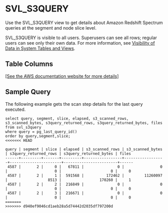 # SVL\_S3QUERY<a name="r_SVL_S3QUERY"></a>

Use the SVL\_S3QUERY view to get details about Amazon Redshift Spectrum queries at the segment and node slice level\.

SVL\_S3QUERY is visible to all users\. Superusers can see all rows; regular users can see only their own data\. For more information, see [Visibility of Data in System Tables and Views](c_visibility-of-data.md)\.

## Table Columns<a name="r_SVL_S3QUERY-table-columns"></a>

[\[See the AWS documentation website for more details\]](http://docs.aws.amazon.com/redshift/latest/dg/r_SVL_S3QUERY.html)

## Sample Query<a name="r_SVL_S3QUERY-sample-query"></a>

The following example gets the scan step details for the last query executed\.

```
select query, segment, slice, elapsed, s3_scanned_rows, s3_scanned_bytes, s3query_returned_rows, s3query_returned_bytes, files 
from svl_s3query 
where query = pg_last_query_id() 
order by query,segment,slice;
<<<<<<< HEAD
```

```
query | segment | slice | elapsed | s3_scanned_rows | s3_scanned_bytes | s3query_returned_rows | s3query_returned_bytes | files
------+---------+-------+---------+-----------------+------------------+-----------------------+------------------------+------
 4587 |       2 |     0 |   67811 |               0 |                0 |                     0 |                      0 |     0
 4587 |       2 |     1 |  591568 |          172462 |         11260097 |                  8513 |                 170260 |     1
 4587 |       2 |     2 |  216849 |               0 |                0 |                     0 |                      0 |     0
 4587 |       2 |     3 |  216671 |               0 |                0 |                     0 |                      0 |     0
=======
>>>>>>> d940ef9046cd1aeb28a5d74442d2035df797200d
```